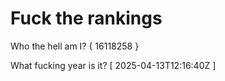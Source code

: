 # Fuck the rankings

Who the hell am I?
{ 16118258 }

What fucking year is it?
[ 2025-04-13T12:16:40Z ]
